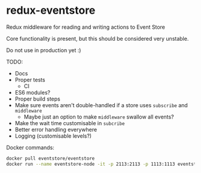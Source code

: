 # redux-eventstore
Redux middleware for reading and writing actions to Event Store

Core functionality is present, but this should be considered very unstable.

Do not use in production yet :)

TODO:
 - Docs
 - Proper tests
    - CI
 - ES6 modules?
 - Proper build steps
 - Make sure events aren't double-handled if a store uses `subscribe` and `middleware`
    - Maybe just an option to make `middleware` swallow all events?
 - Make the wait time customisable in `subcribe`
 - Better error handling everywhere
 - Logging (customisable levels?)

Docker commands:

```sh
docker pull eventstore/eventstore
docker run --name eventstore-node -it -p 2113:2113 -p 1113:1113 eventstore/eventstore
```
